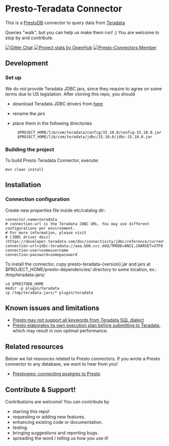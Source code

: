 # Presto-Teradata Connector

This is a [PrestoDB](https://prestodb.io/) connector to query data from [Teradata](http://www.teradata.com/)

Queries "walk", but you can help us make them run! ;) You are welcome to stop by and contribute.

[![Gitter Chat](http://img.shields.io/badge/chat-online-brightgreen.svg)](https://gitter.im/jmrozanec/presto-teradata-connector)
[![Project stats by OpenHub](https://www.openhub.net/p/presto-teradata-connector/widgets/project_thin_badge.gif)](https://www.openhub.net/p/presto-teradata-connector/)
[![Presto-Connectors Member](https://img.shields.io/badge/presto--connectors-member-green.svg)](http://presto-connectors.ml)

## Development

### Set up
We do not provide Teradata JDBC jars, since they require to agree on some terms due to US legislation.
After cloning this repo, you should 

* download Teradata JDBC drivers from [here](https://downloads.teradata.com/download/connectivity/jdbc-driver)
* rename the jars
* place them in the following directories

        $PROJECT_HOME/lib/com/teradata/config/15.10.0/config-15.10.0.jar
        $PROJECT_HOME/lib/com/teradata/jdbc/15.10.0/jdbc-15.10.0.jar


### Building the project
To build Presto Teradata Connector, execute:

    mvn clean install
 

## Installation
### Connection configuration

Create new properties file inside etc/catalog dir:

    connector.name=teradata
    # connection-url is the Teradata JDBC URL. You may use different configurations per environment.
    # For more information, please visit 
    # [JDBC driver docs](https://developer.teradata.com/doc/connectivity/jdbc/reference/current/jdbcug_chapter_2.html)
    connection-url=jdbc:teradata://aaa.bbb.ccc.ddd/TMODE=ANSI,CHARSET=UTF8
	connection-user=someusername
	connection-password=somepassword

To install the connector, copy presto-teradata-{version}.jar and jars at $PROJECT_HOME/presto-dependencies/ directory to some location, ex.: /tmp/teradata-jars/

    cd $PRESTODB_HOME
    mkdir -p plugin/teradata
    cp /tmp/teradata-jars/* plugin/teradata
   
   
   
## Known issues and limitations
* [Presto may not support all keywords from Teradata SQL dialect](https://groups.google.com/forum/#!topic/presto-users/tXBuNa19hg8)
* [Presto elaborates its own execution plan before submitting to Teradata](https://groups.google.com/forum/#!topic/presto-users/tXBuNa19hg8), which may result in non optimal performance.
 

## Related resources
Below we list resources related to Presto connectors. If you wrote a Presto connector to any database, we want to hear from you!

* [Prestogres: connecting postgres to Presto](http://www.slideshare.net/frsyuki/presto-meetup)

## Contribute & Support!

Contributions are welcome! You can contribute by
 * starring this repo!
 * requesting or adding new features.
 * enhancing existing code or documentation.
 * testing.
 * bringing suggestions and reporting bugs.
 * spreading the word / telling us how you use it!
